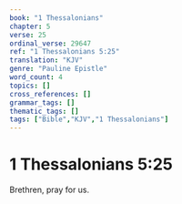 ```yaml
---
book: "1 Thessalonians"
chapter: 5
verse: 25
ordinal_verse: 29647
ref: "1 Thessalonians 5:25"
translation: "KJV"
genre: "Pauline Epistle"
word_count: 4
topics: []
cross_references: []
grammar_tags: []
thematic_tags: []
tags: ["Bible","KJV","1 Thessalonians"]
---
```


# 1 Thessalonians 5:25

Brethren, pray for us.
